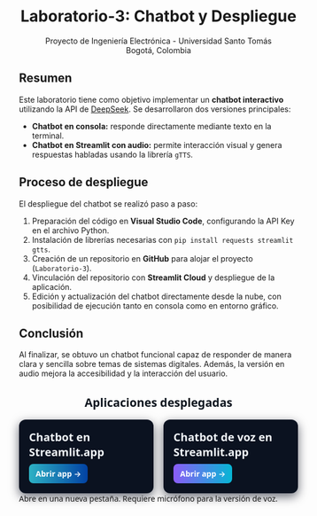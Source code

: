 <h1 align="center">Laboratorio-3: Chatbot y Despliegue</h1>

<p align="center">
  Proyecto de Ingeniería Electrónica - Universidad Santo Tomás<br>
  Bogotá, Colombia
</p>

<h2>Resumen</h2>
<p>
Este laboratorio tiene como objetivo implementar un <strong>chatbot interactivo</strong> utilizando la API de 
<a href="https://api.deepseek.com" target="_blank">DeepSeek</a>. 
Se desarrollaron dos versiones principales:
</p>

<ul>
  <li><strong>Chatbot en consola:</strong> responde directamente mediante texto en la terminal.</li>
  <li><strong>Chatbot en Streamlit con audio:</strong> permite interacción visual y genera respuestas habladas usando la librería <code>gTTS</code>.</li>
</ul>

<h2>Proceso de despliegue</h2>
<p>
El despliegue del chatbot se realizó paso a paso:
</p>
<ol>
  <li>Preparación del código en <strong>Visual Studio Code</strong>, configurando la API Key en el archivo Python.</li>
  <li>Instalación de librerías necesarias con <code>pip install requests streamlit gtts</code>.</li>
  <li>Creación de un repositorio en <strong>GitHub</strong> para alojar el proyecto (<code>Laboratorio-3</code>).</li>
  <li>Vinculación del repositorio con <strong>Streamlit Cloud</strong> y despliegue de la aplicación.</li>
  <li>Edición y actualización del chatbot directamente desde la nube, con posibilidad de ejecución tanto en consola como en entorno gráfico.</li>
</ol>

<h2>Conclusión</h2>
<p>
Al finalizar, se obtuvo un chatbot funcional capaz de responder de manera clara y sencilla sobre temas de sistemas digitales. 
Además, la versión en audio mejora la accesibilidad y la interacción del usuario.
</p>

<section style="font-family: system-ui, -apple-system, 'Segoe UI', Roboto, 'Helvetica Neue', Arial; max-width:900px; margin:24px auto;">
  <h2 style="text-align:center; color:#0f1720;">Aplicaciones desplegadas</h2>
  <div style="display:grid; grid-template-columns:1fr 1fr; gap:18px; margin-top:16px;">
    <article style="background:#0b1220; border-radius:12px; padding:18px; color:#f1f5f9; box-shadow:0 6px 18px rgba(2,6,23,0.6);">
      <h3 style="margin:0 0 8px 0; font-size:20px;">Chatbot en Streamlit.app</h3>
      <a href="https://laboratorio-3-igbcgsjcpkcjgbmzt6dznb.streamlit.app/" target="_blank" rel="noopener" style="display:inline-block; padding:8px 12px; border-radius:8px; background:linear-gradient(90deg,#2DB1C4,#0242A3); color:white; text-decoration:none; font-weight:600;">Abrir app →</a>
    </article>
    <article style="background:#0b1220; border-radius:12px; padding:18px; color:#f1f5f9; box-shadow:0 6px 18px rgba(2,6,23,0.6);">
      <h3 style="margin:0 0 8px 0; font-size:20px;">Chatbot de voz en Streamlit.app</h3>
      <a href="https://laboratorio-3-jmhy2puho7dfqkvvrwkyhm.streamlit.app/" target="_blank" rel="noopener" style="display:inline-block; padding:8px 12px; border-radius:8px; background:linear-gradient(90deg,#8B5CF6,#06B6D4); color:white; text-decoration:none; font-weight:600;">Abrir app →</a>
    </article>
  </div
  <p style="text-align:center; color:#94a3b8; margin-top:14px; font-size:13px;">
    Abre en una nueva pestaña. Requiere micrófono para la versión de voz.
  </p>
</section>
